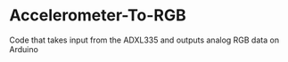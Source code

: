 Accelerometer-To-RGB
====================

Code that takes input from the ADXL335 and outputs analog RGB data on Arduino